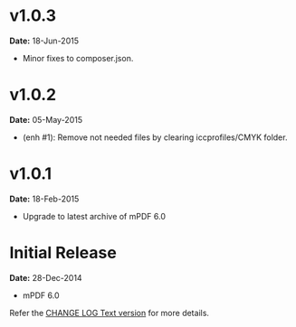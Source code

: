 v1.0.3
==============
**Date:** 18-Jun-2015

- Minor fixes to composer.json.

v1.0.2
==============
**Date:** 05-May-2015

- (enh #1): Remove not needed files by clearing iccprofiles/CMYK folder.

v1.0.1
==============
**Date:** 18-Feb-2015

- Upgrade to latest archive of mPDF 6.0

Initial Release
===============
**Date:** 28-Dec-2014

- mPDF 6.0

Refer the [CHANGE LOG Text version](https://github.com/kartik-v/mpdf/blob/master/CHANGELOG.txt) for more details.
